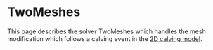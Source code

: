 # TwoMeshes
This page describes the solver TwoMeshes which handles the mesh modification which follows a calving event in the [2D calving model](http://elmerfem.org/elmerice/wiki/doku.php?id=problems:calving).
